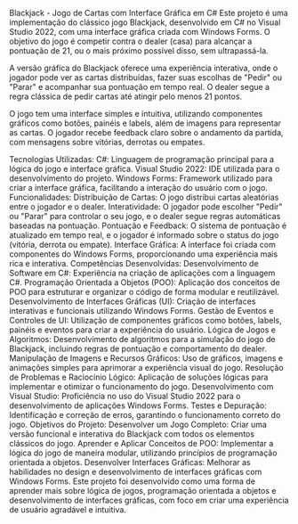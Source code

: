 Blackjack - Jogo de Cartas com Interface Gráfica em C#
Este projeto é uma implementação do clássico jogo Blackjack, desenvolvido em C# no Visual Studio 2022, com uma interface gráfica criada com Windows Forms. O objetivo do jogo é competir contra o dealer (casa) para alcançar a pontuação de 21, ou o mais próximo possível disso, sem ultrapassá-la.

A versão gráfica do Blackjack oferece uma experiência interativa, onde o jogador pode ver as cartas distribuídas, fazer suas escolhas de "Pedir" ou "Parar" e acompanhar sua pontuação em tempo real. O dealer segue a regra clássica de pedir cartas até atingir pelo menos 21 pontos.

O jogo tem uma interface simples e intuitiva, utilizando componentes gráficos como botões, painéis e labels, além de imagens para representar as cartas. O jogador recebe feedback claro sobre o andamento da partida, com mensagens sobre vitórias, derrotas ou empates.

Tecnologias Utilizadas:
C#: Linguagem de programação principal para a lógica do jogo e interface gráfica.
Visual Studio 2022: IDE utilizada para o desenvolvimento do projeto.
Windows Forms: Framework utilizado para criar a interface gráfica, facilitando a interação do usuário com o jogo.
Funcionalidades:
Distribuição de Cartas: O jogo distribui cartas aleatórias entre o jogador e o dealer.
Interatividade: O jogador pode escolher "Pedir" ou "Parar" para controlar o seu jogo, e o dealer segue regras automáticas baseadas na pontuação.
Pontuação e Feedback: O sistema de pontuação é atualizado em tempo real, e o jogador é informado sobre o status do jogo (vitória, derrota ou empate).
Interface Gráfica: A interface foi criada com componentes do Windows Forms, proporcionando uma experiência mais rica e interativa.
Competências Desenvolvidas:
Desenvolvimento de Software em C#: Experiência na criação de aplicações com a linguagem C#.
Programação Orientada a Objetos (POO): Aplicação dos conceitos de POO para estruturar e organizar o código de forma modular e reutilizável.
Desenvolvimento de Interfaces Gráficas (UI): Criação de interfaces interativas e funcionais utilizando Windows Forms.
Gestão de Eventos e Controles de UI: Utilização de componentes gráficos como botões, labels, painéis e eventos para criar a experiência do usuário.
Lógica de Jogos e Algoritmos: Desenvolvimento de algoritmos para a simulação do jogo de Blackjack, incluindo regras de pontuação e comportamento do dealer.
Manipulação de Imagens e Recursos Gráficos: Uso de gráficos, imagens e animações simples para aprimorar a experiência visual do jogo.
Resolução de Problemas e Raciocínio Lógico: Aplicação de soluções lógicas para implementar e otimizar o funcionamento do jogo.
Desenvolvimento com Visual Studio: Proficiência no uso do Visual Studio 2022 para o desenvolvimento de aplicações Windows Forms.
Testes e Depuração: Identificação e correção de erros, garantindo o funcionamento correto do jogo.
Objetivos do Projeto:
Desenvolver um Jogo Completo: Criar uma versão funcional e interativa do Blackjack com todos os elementos clássicos do jogo.
Aprender e Aplicar Conceitos de POO: Implementar a lógica do jogo de maneira modular, utilizando princípios de programação orientada a objetos.
Desenvolver Interfaces Gráficas: Melhorar as habilidades no design e desenvolvimento de interfaces gráficas com Windows Forms.
Este projeto foi desenvolvido como uma forma de aprender mais sobre lógica de jogos, programação orientada a objetos e desenvolvimento de interfaces gráficas, com foco em criar uma experiência de usuário agradável e intuitiva.
